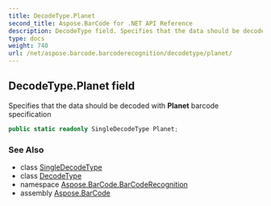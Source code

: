 ```yaml
---
title: DecodeType.Planet
second_title: Aspose.BarCode for .NET API Reference
description: DecodeType field. Specifies that the data should be decoded with Planet barcode specification
type: docs
weight: 740
url: /net/aspose.barcode.barcoderecognition/decodetype/planet/
---
```

## DecodeType.Planet field

Specifies that the data should be decoded with **Planet** barcode specification

```csharp
public static readonly SingleDecodeType Planet;
```

### See Also

* class [SingleDecodeType](../../singledecodetype/)
* class [DecodeType](../)
* namespace [Aspose.BarCode.BarCodeRecognition](../../decodetype/)
* assembly [Aspose.BarCode](../../../)


